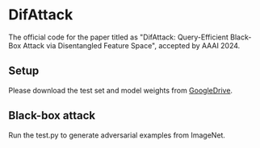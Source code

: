# DifAttack
The official code for the paper titled as "DifAttack: Query-Efficient Black-Box Attack via Disentangled Feature Space", accepted by AAAI 2024.

## Setup
Please download the test set and model weights from [GoogleDrive](https://drive.google.com/drive/folders/1o4yPWxAC575PT_mQSxV4d7BCLCbC2oRV?usp=sharing).

## Black-box attack
Run the test.py to generate adversarial examples from ImageNet.

